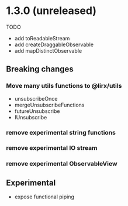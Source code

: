 # 1.3.0 (unreleased)

TODO
- add toReadableStream
- add createDraggableObservable
- add mapDistinctObservable

## Breaking changes

### Move many utils functions to @lirx/utils

- unsubscribeOnce
- mergeUnsubscribeFunctions
- futureUnsubscribe
- IUnsubscribe

### remove experimental string functions

### remove experimental IO stream

### remove experimental ObservableView

## Experimental

- expose functional piping

